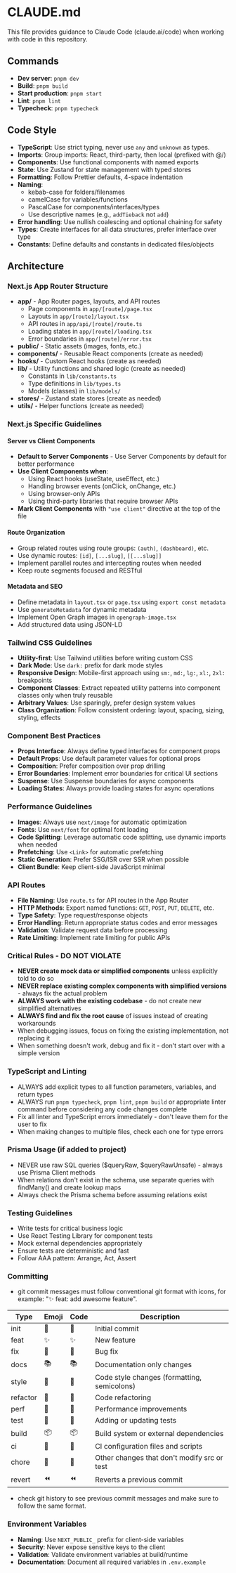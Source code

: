 # CLAUDE.md

This file provides guidance to Claude Code (claude.ai/code) when working with code in this repository.

## Commands

- **Dev server**: `pnpm dev`
- **Build**: `pnpm build`
- **Start production**: `pnpm start`
- **Lint**: `pnpm lint`
- **Typecheck**: `pnpm typecheck`

## Code Style

- **TypeScript**: Use strict typing, never use `any` and `unknown` as types.
- **Imports**: Group imports: React, third-party, then local (prefixed with @/)
- **Components**: Use functional components with named exports
- **State**: Use Zustand for state management with typed stores
- **Formatting**: Follow Prettier defaults, 4-space indentation
- **Naming**:
    - kebab-case for folders/filenames
    - camelCase for variables/functions
    - PascalCase for components/interfaces/types
    - Use descriptive names (e.g., `addTieback` not `add`)
- **Error handling**: Use nullish coalescing and optional chaining for safety
- **Types**: Create interfaces for all data structures, prefer interface over type
- **Constants**: Define defaults and constants in dedicated files/objects

## Architecture

### Next.js App Router Structure
- **app/** - App Router pages, layouts, and API routes
  - Page components in `app/[route]/page.tsx`
  - Layouts in `app/[route]/layout.tsx`
  - API routes in `app/api/[route]/route.ts`
  - Loading states in `app/[route]/loading.tsx`
  - Error boundaries in `app/[route]/error.tsx`
- **public/** - Static assets (images, fonts, etc.)
- **components/** - Reusable React components (create as needed)
- **hooks/** - Custom React hooks (create as needed)
- **lib/** - Utility functions and shared logic (create as needed)
  - Constants in `lib/constants.ts`
  - Type definitions in `lib/types.ts`
  - Models (classes) in `lib/models/`
- **stores/** - Zustand state stores (create as needed)
- **utils/** - Helper functions (create as needed)

### Next.js Specific Guidelines

#### Server vs Client Components
- **Default to Server Components** - Use Server Components by default for better performance
- **Use Client Components when**:
  - Using React hooks (useState, useEffect, etc.)
  - Handling browser events (onClick, onChange, etc.)
  - Using browser-only APIs
  - Using third-party libraries that require browser APIs
- **Mark Client Components** with `"use client"` directive at the top of the file

#### Route Organization
- Group related routes using route groups: `(auth)`, `(dashboard)`, etc.
- Use dynamic routes: `[id]`, `[...slug]`, `[[...slug]]`
- Implement parallel routes and intercepting routes when needed
- Keep route segments focused and RESTful

#### Metadata and SEO
- Define metadata in `layout.tsx` or `page.tsx` using `export const metadata`
- Use `generateMetadata` for dynamic metadata
- Implement Open Graph images in `opengraph-image.tsx`
- Add structured data using JSON-LD

### Tailwind CSS Guidelines

- **Utility-first**: Use Tailwind utilities before writing custom CSS
- **Dark Mode**: Use `dark:` prefix for dark mode styles
- **Responsive Design**: Mobile-first approach using `sm:`, `md:`, `lg:`, `xl:`, `2xl:` breakpoints
- **Component Classes**: Extract repeated utility patterns into component classes only when truly reusable
- **Arbitrary Values**: Use sparingly, prefer design system values
- **Class Organization**: Follow consistent ordering: layout, spacing, sizing, styling, effects

### Component Best Practices

- **Props Interface**: Always define typed interfaces for component props
- **Default Props**: Use default parameter values for optional props
- **Composition**: Prefer composition over prop drilling
- **Error Boundaries**: Implement error boundaries for critical UI sections
- **Suspense**: Use Suspense boundaries for async components
- **Loading States**: Always provide loading states for async operations

### Performance Guidelines

- **Images**: Always use `next/image` for automatic optimization
- **Fonts**: Use `next/font` for optimal font loading
- **Code Splitting**: Leverage automatic code splitting, use dynamic imports when needed
- **Prefetching**: Use `<Link>` for automatic prefetching
- **Static Generation**: Prefer SSG/ISR over SSR when possible
- **Client Bundle**: Keep client-side JavaScript minimal

### API Routes

- **File Naming**: Use `route.ts` for API routes in the App Router
- **HTTP Methods**: Export named functions: `GET`, `POST`, `PUT`, `DELETE`, etc.
- **Type Safety**: Type request/response objects
- **Error Handling**: Return appropriate status codes and error messages
- **Validation**: Validate request data before processing
- **Rate Limiting**: Implement rate limiting for public APIs

### Critical Rules - DO NOT VIOLATE

- **NEVER create mock data or simplified components** unless explicitly told to do so
- **NEVER replace existing complex components with simplified versions** - always fix the actual problem
- **ALWAYS work with the existing codebase** - do not create new simplified alternatives
- **ALWAYS find and fix the root cause** of issues instead of creating workarounds
- When debugging issues, focus on fixing the existing implementation, not replacing it
- When something doesn't work, debug and fix it - don't start over with a simple version

### TypeScript and Linting

- ALWAYS add explicit types to all function parameters, variables, and return types
- ALWAYS run `pnpm typecheck`, `pnpm lint`, `pnpm build` or appropriate linter command before considering any code changes complete
- Fix all linter and TypeScript errors immediately - don't leave them for the user to fix
- When making changes to multiple files, check each one for type errors

### Prisma Usage (if added to project)

- NEVER use raw SQL queries ($queryRaw, $queryRawUnsafe) - always use Prisma Client methods
- When relations don't exist in the schema, use separate queries with findMany() and create lookup maps
- Always check the Prisma schema before assuming relations exist

### Testing Guidelines

- Write tests for critical business logic
- Use React Testing Library for component tests
- Mock external dependencies appropriately
- Ensure tests are deterministic and fast
- Follow AAA pattern: Arrange, Act, Assert

### Committing

- git commit messages must follow conventional git format with icons, for example: "✨ feat: add awesome feature".

| Type     | Emoji   | Code                  | Description                                     |
| -------- | ------- | --------------------- | ----------------------------------------------- |
| init     | 🎉      | :tada:                | Initial commit                                  |
| feat     | ✨      | :sparkles:            | New feature                                     |
| fix      | 🐛      | :bug:                 | Bug fix                                         |
| docs     | 📚      | :books:               | Documentation only changes                      |
| style    | 💎      | :gem:                 | Code style changes (formatting, semicolons)     |
| refactor | 🔨      | :hammer:              | Code refactoring                                |
| perf     | 🚀      | :rocket:              | Performance improvements                        |
| test     | 🚨      | :rotating_light:      | Adding or updating tests                        |
| build    | 📦      | :package:             | Build system or external dependencies           |
| ci       | 👷      | :construction_worker: | CI configuration files and scripts              |
| chore    | 🔧      | :wrench:              | Other changes that don't modify src or test     |
| revert   | ⏪      | :rewind:              | Reverts a previous commit                       |

- check git history to see previous commit messages and make sure to follow the same format.

### Environment Variables

- **Naming**: Use `NEXT_PUBLIC_` prefix for client-side variables
- **Security**: Never expose sensitive keys to the client
- **Validation**: Validate environment variables at build/runtime
- **Documentation**: Document all required variables in `.env.example`